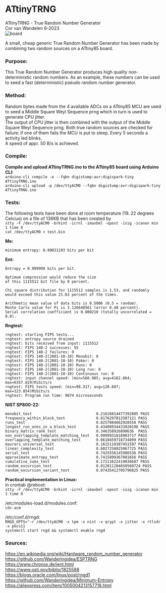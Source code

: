 # ATtinyTRNG
ATtinyTRNG - True Random Number Generator<br>
Cor van Wandelen 6-2023<br>
![board](https://user-images.githubusercontent.com/42114791/236681679-c37b7d7e-ece2-4589-a5ea-2ed1f0db1bc8.jpg)

A small, cheap generic True Random Number Generator has been made by combining two random sources on a ATtiny85 board.

### Purpose:<br>
This True Random Number Generator produces high quality non-deterministic random numbers. As an example, these numbers can be used to seed a fast (deterministic) pseudo random number generator.

### Method:<br>
Random bytes made from the 4 available ADCs on a ATtiny85 MCU are used to seed a Middle Square Weyl Sequence prng which in turn is used to generate CPU jitter.<br>
The output of CPU jitter is then combined with the output of the Middle Square Weyl Sequence prng.
Both true random sources are checked for failure: if one of them fails the MCU is put to sleep. Every 5 seconds a activity led blinks.<br>
A speed of appr. 50 B/s is achieved.

### Compile:<br>
**Compile and upload ATtinyTRNG.ino to the ATtiny85 board using Arduino CLI:**<br>
`arduino-cli compile -e --fqbn digistump:avr:digispark-tiny ATtinyTRNG.ino`<br>
`arduino-cli upload -p /dev/ttyACM0 --fqbn digistump:avr:digispark-tiny ATtinyTRNG.ino`<br>

### Tests:<br>
The following tests have been done at room temperature (19..22 degrees Celcius) on a file of 136KB that has been created by<br>
`stty -F /dev/ttyACM0 -brkint -icrnl -imaxbel -opost -isig -icanon min 1 time 0`<br> 
`cat /dev/ttyACM0 > test.bin`<br>

**Me:**<br>
```
minimum entropy: 0.99831193 bits per bit
```
**Ent:**<br>
```            
Entropy = 0.999999 bits per bit.

Optimum compression would reduce the size
of this 1115512 bit file by 0 percent.

Chi square distribution for 1115512 samples is 1.53, and randomly
would exceed this value 21.63 percent of the times.

Arithmetic mean value of data bits is 0.5006 (0.5 = random).
Monte Carlo value for Pi is 3.126640561 (error 0.48 percent).
Serial correlation coefficient is 0.000210 (totally uncorrelated = 0.0).
```
**Rngtest:**<br>
```
rngtest: starting FIPS tests...
rngtest: entropy source drained
rngtest: bits received from input: 1115512
rngtest: FIPS 140-2 successes: 55
rngtest: FIPS 140-2 failures: 0
rngtest: FIPS 140-2(2001-10-10) Monobit: 0
rngtest: FIPS 140-2(2001-10-10) Poker: 0
rngtest: FIPS 140-2(2001-10-10) Runs: 0
rngtest: FIPS 140-2(2001-10-10) Long run: 0
rngtest: FIPS 140-2(2001-10-10) Continuous run: 0
rngtest: input channel speed: (min=560.985; avg=4162.864; max=6357.829)Mibits/s
rngtest: FIPS tests speed: (min=98.317; avg=120.607; max=123.854)Mibits/s
rngtest: Program run time: 9074 microseconds
```
**NIST SP800-22:**<br>
```
monobit_test                             0.21626014477392805 PASS
frequency_within_block_test              0.8176297812587121 PASS
runs_test                                0.8257884662928558 PASS
longest_run_ones_in_a_block_test         0.43400934433920196 PASS
binary_matrix_rank_test                  0.346358926890636  PASS
non_overlapping_template_matching_test   0.9999931618903717 PASS
overlapping_template_matching_test       0.8610459718734899 PASS
maurers_universal_test                   0.1615110387451597 PASS
linear_complexity_test                   0.6027258025067725 PASS
serial_test                              0.7425556145986536 PASS
approximate_entropy_test                 0.7415899367081656 PASS
cumulative_sums_test                     0.17211622419036687 PASS
random_excursion_test                    0.012011204650569724 PASS
random_excursion_variant_test            0.07435412705796825 PASS
```
**Practical implementation in Linux:**<br>
in crontab @reboot:<br>
`stty -F /dev/ttyACM0 -brkint -icrnl -imaxbel -opost -isig -icanon min 1 time 0`<br>

/etc/modules-load.d/modules.conf:<br> 
`cdc-acm`

/etc/conf.d/rngd:<br> `RNGD_OPTS="-r /dev/ttyACM0 -x tpm -x nist -x qrypt -x jitter -x rtlsdr -x pkcs11`<br>
`systemctl start rngd && systemctl enable rngd`

### Sources:<br>
https://en.wikipedia.org/wiki/Hardware_random_number_generator<br>
https://github.com/Wanderingidea/ESPTRNG<br>
https://www.chronox.de/jent.html<br>
https://www.osti.gov/biblio/1825588<br>
https://blogs.oracle.com/linux/post/rngd1<br>
https://github.com/Wanderingidea/Minimum-Entropy<br>
https://aliexpress.com/item/1005004213157718.html
